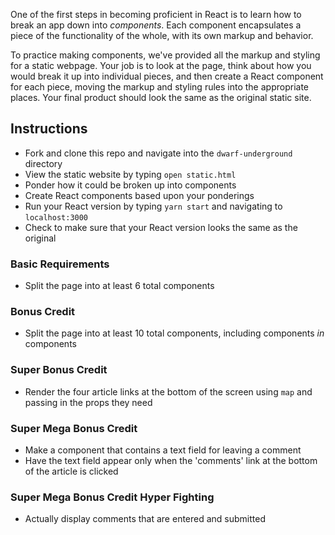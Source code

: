 One of the first steps in becoming proficient in React is to learn how to break an app down into *components*.  Each component encapsulates a piece of the functionality of the whole, with its own markup and behavior.

To practice making components, we've provided all the markup and styling for a static webpage.  Your job is to look at the page, think about how you would break it up into individual pieces, and then create a React component for each piece, moving the markup and styling rules into the appropriate places.  Your final product should look the same as the original static site.

## Instructions
* Fork and clone this repo and navigate into the `dwarf-underground` directory
* View the static website by typing `open static.html`
* Ponder how it could be broken up into components
* Create React components based upon your ponderings
* Run your React version by typing `yarn start` and navigating to `localhost:3000`
* Check to make sure that your React version looks the same as the original

### Basic Requirements
* Split the page into at least 6 total components

### Bonus Credit
* Split the page into at least 10 total components, including components *in* components

### Super Bonus Credit
* Render the four article links at the bottom of the screen using `map` and passing in the props they need

### Super Mega Bonus Credit
* Make a component that contains a text field for leaving a comment
* Have the text field appear only when the 'comments' link at the bottom of the article is clicked

### Super Mega Bonus Credit Hyper Fighting
* Actually display comments that are entered and submitted